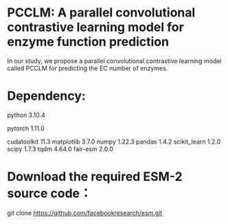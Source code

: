 # PCCLM: A parallel convolutional contrastive learning model for enzyme function prediction
In our study, we propose a parallel convolutional contrastive learning model called PCCLM for predicting the EC number of enzymes.
# Dependency:
python 3.10.4

pytorch 1.11.0 

cudatoolkit 11.3
matplotlib 3.7.0
numpy 1.22.3
pandas 1.4.2
scikit_learn 1.2.0
scipy 1.7.3
tqdm 4.64.0
fair-esm 2.0.0
# Download the required ESM-2 source code：
git clone https://github.com/facebookresearch/esm.git
